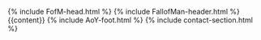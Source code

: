 {% include FofM-head.html %}
{% include FallofMan-header.html %}
{{content}}
{% include AoY-foot.html %}
{% include contact-section.html %}
